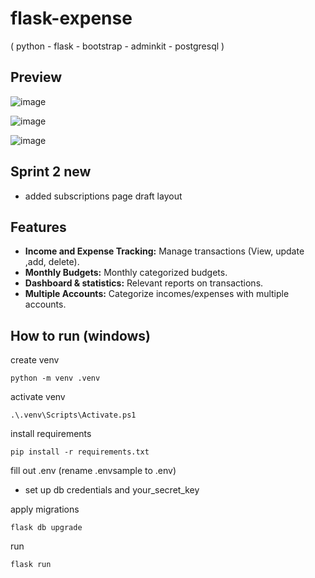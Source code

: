 # flask-expense
( python - flask - bootstrap - adminkit - postgresql )

## Preview
![image](https://github.com/2wons/flask-expense/assets/91067593/832423e1-0372-43ed-aee9-4997792e3048)

![image](https://github.com/2wons/flask-expense/assets/91067593/ecfb7416-7e79-4b77-9ff3-86fb9301a116)

![image](https://github.com/2wons/flask-expense/assets/91067593/8f62861c-60a4-4d38-978b-5482d2c4e101)

## Sprint 2 new
- added subscriptions page draft layout
## Features

* **Income and Expense Tracking:** Manage transactions (View, update ,add, delete).
* **Monthly Budgets:** Monthly categorized budgets.
* **Dashboard & statistics:** Relevant reports on transactions.
* **Multiple Accounts:**  Categorize incomes/expenses with multiple accounts.

## How to run (windows)
create venv
```
python -m venv .venv
```
activate venv
```
.\.venv\Scripts\Activate.ps1
```
install requirements
```
pip install -r requirements.txt
```

fill out .env (rename .envsample to .env)
- set up db credentials and your_secret_key

apply migrations
```
flask db upgrade
```

run
```
flask run
```
